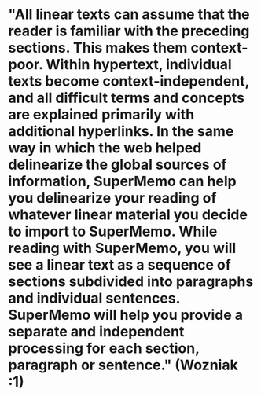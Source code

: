 # "All linear texts can assume that the reader is familiar with the preceding sections. This makes them context-poor. Within hypertext, individual texts become context-independent, and all difficult terms and concepts are explained primarily with additional hyperlinks. In the same way in which the web helped delinearize the global sources of information, SuperMemo can help you delinearize your reading of whatever linear material you decide to import to SuperMemo. While reading with SuperMemo, you will see a linear text as a sequence of sections subdivided into paragraphs and individual sentences. SuperMemo will help you provide a separate and independent processing for each section, paragraph or sentence." (Wozniak :1)